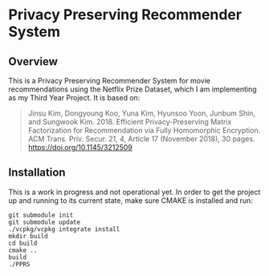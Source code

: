 # Privacy Preserving Recommender System
## Overview
This is a Privacy Preserving Recommender System for movie recommendations using the Netflix Prize Dataset, which I am implementing as my Third Year Project. It is based on:

> Jinsu Kim, Dongyoung Koo, Yuna Kim, Hyunsoo Yoon, Junbum Shin, and Sungwook Kim. 2018. Efficient Privacy-Preserving Matrix Factorization for Recommendation via Fully Homomorphic Encryption. ACM Trans. Priv. Secur. 21, 4, Article 17 (November 2018), 30 pages. https://doi.org/10.1145/3212509
## Installation
This is a work in progress and not operational yet. In order to get the project up and running to its current state, make sure CMAKE is installed and run:
    
    git submodule init
    git submodule update
    ./vcpkg/vcpkg integrate install
    mkdir build
    cd build
    cmake ..
    build
    ./PPRS
